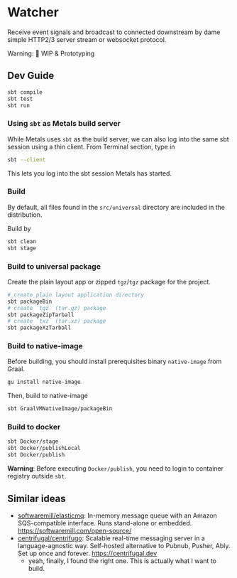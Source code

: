 # Watcher

Receive event signals and broadcast to connected downstream by dame simple
HTTP2/3 server stream or websocket protocol.

Warning: 🚧 WIP & Prototyping

## Dev Guide

```sh
sbt compile
sbt test
sbt run
```

### Using `sbt` as Metals build server

While Metals uses `sbt` as the build server, we can also log into the same sbt
session using a thin client. From Terminal section, type in

```sh
sbt --client
```

This lets you log into the sbt session Metals has started.

### Build

By default, all files found in the `src/universal` directory are included in the
distribution.

Build by

```sh
sbt clean
sbt stage
```

### Build to universal package

Create the plain layout app or zipped `tgz`/`tgz` package for the project.

```sh
# create plain layout application directory
sbt packageBin
# create `tgz` (tar.gz) package
sbt packageZipTarball
# create `txz` (tar.xz) package
sbt packageXzTarball
```

### Build to native-image

Before building, you should install prerequisites binary `native-image` from
Graal.

```sh
gu install native-image
```

Then, build to native-image

```sh
sbt GraalVMNativeImage/packageBin
```

### Build to docker

```sh
sbt Docker/stage
sbt Docker/publishLocal
sbt Docker/publish
```

**Warning**: Before executing `Docker/publish`, you need to login to container
registry outside `sbt`.

## Similar ideas

- [softwaremill/elasticmq](https://github.com/softwaremill/elasticmq): In-memory
  message queue with an Amazon SQS-compatible interface. Runs stand-alone or
  embedded. <https://softwaremill.com/open-source/>
- [centrifugal/centrifugo](https://github.com/centrifugal/centrifugo): Scalable
  real-time messaging server in a language-agnostic way. Self-hosted alternative
  to Pubnub, Pusher, Ably. Set up once and forever. <https://centrifugal.dev>
  - yeah, finally, I found the right one. This is actually what I want to build.
